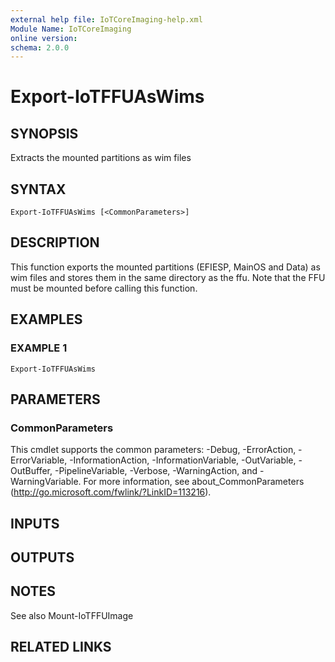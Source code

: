 ```yaml
---
external help file: IoTCoreImaging-help.xml
Module Name: IoTCoreImaging
online version:
schema: 2.0.0
---
```


# Export-IoTFFUAsWims

## SYNOPSIS
Extracts the mounted partitions as wim files

## SYNTAX

```
Export-IoTFFUAsWims [<CommonParameters>]
```

## DESCRIPTION
This function exports the mounted partitions (EFIESP, MainOS and Data) as wim files and stores them in the same directory as the ffu.
Note that the FFU must be mounted before calling this function.

## EXAMPLES

### EXAMPLE 1
```
Export-IoTFFUAsWims
```

## PARAMETERS

### CommonParameters
This cmdlet supports the common parameters: -Debug, -ErrorAction, -ErrorVariable, -InformationAction, -InformationVariable, -OutVariable, -OutBuffer, -PipelineVariable, -Verbose, -WarningAction, and -WarningVariable. For more information, see about_CommonParameters (http://go.microsoft.com/fwlink/?LinkID=113216).

## INPUTS

## OUTPUTS

## NOTES
See also Mount-IoTFFUImage

## RELATED LINKS
